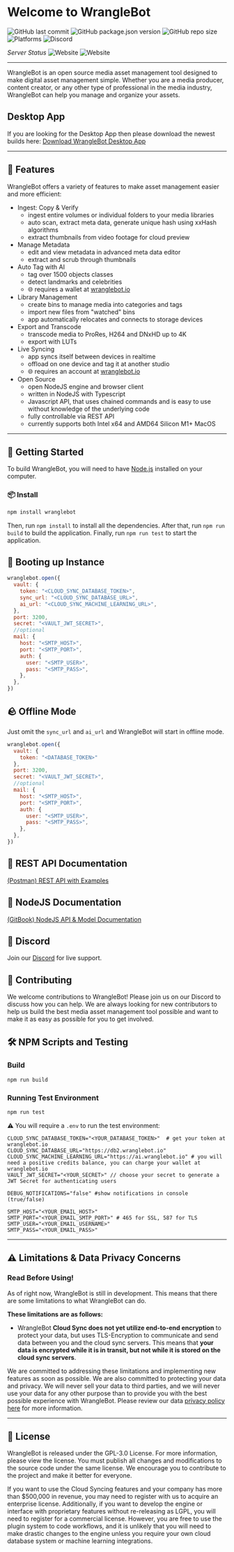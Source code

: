 # Welcome to WrangleBot

![GitHub last commit](https://img.shields.io/github/last-commit/AxelRothe/wranglebot)
![GitHub package.json version](https://img.shields.io/github/package-json/v/AxelRothe/wranglebot)
![GitHub repo size](https://img.shields.io/github/repo-size/AxelRothe/wranglebot)
![Platforms](https://img.shields.io/badge/platforms-macos%20(x64%2C%20arm64)-blue)
![Discord](https://img.shields.io/discord/1070819210265104434?logo=discord&logoColor=blue)

_Server Status_ ![Website](https://img.shields.io/website?label=Cloud%20Sync&url=https%3A%2F%2Fdb2.wranglebot.io%2Fversion) ![Website](https://img.shields.io/website?label=AI%20Services&url=https%3A%2F%2Fai.wranglebot.io%2Fversion)

---

WrangleBot is an open source media asset management tool designed to make digital asset management simple. Whether you are a media producer, content creator, or any other type of professional in the media industry, WrangleBot can help you manage and organize your assets.

## Desktop App

If you are looking for the Desktop App then please download the newest builds here: [Download WrangleBot Desktop App](https://wranglebot.io)

---

## 🧰 Features

WrangleBot offers a variety of features to make asset management easier and more efficient:

- Ingest: Copy & Verify
  - ingest entire volumes or individual folders to your media libraries
  - auto scan, extract meta data, generate unique hash using xxHash algorithms
  - extract thumbnails from video footage for cloud preview
- Manage Metadata
  - edit and view metadata in advanced meta data editor
  - extract and scrub through thumbnails
- Auto Tag with AI
  - tag over 1500 objects classes
  - detect landmarks and celebrities
  - 🌐 requires a wallet at [wranglebot.io](https://wranglebot.io/account)
- Library Management
  - create bins to manage media into categories and tags
  - import new files from "watched" bins
  - app automatically relocates and connects to storage devices
- Export and Transcode
  - transcode media to ProRes, H264 and DNxHD up to 4K
  - export with LUTs
- Live Syncing
  - app syncs itself between devices in realtime
  - offload on one device and tag it at another studio
  - 🌐 requires an account at [wranglebot.io](https://wranglebot.io/register)
- Open Source
  - open NodeJS engine and browser client
  - written in NodeJS with Typescript
  - Javascript API, that uses chained commands and is easy to use without knowledge of the underlying code
  - fully controllable via REST API
  - currently supports both Intel x64 and AMD64 Silicon M1+ MacOS

--- 

## 👋 Getting Started

To build WrangleBot, you will need to have [Node.js](https://nodejs.org/en/) installed on your computer.

### 📦 Install

```bash
npm install wranglebot
```

Then, run `npm install` to install all the dependencies. After that, run `npm run build` to build the application. Finally, run `npm run test` to start the application.

## 🚀 Booting up Instance

```js
wranglebot.open({
  vault: {
    token: "<CLOUD_SYNC_DATABASE_TOKEN>",
    sync_url: "<CLOUD_SYNC_DATABASE_URL>",
    ai_url: "<CLOUD_SYNC_MACHINE_LEARNING_URL>",
  },
  port: 3200,
  secret: "<VAULT_JWT_SECRET>",
  //optional
  mail: {
    host: "<SMTP_HOST>",
    port: "<SMTP_PORT>",
    auth: {
      user: "<SMTP_USER>",
      pass: "<SMTP_PASS>",
    },
  },
})
```

## 🪨 Offline Mode

Just omit the `sync_url` and `ai_url` and WrangleBot will start in offline mode.

```js
wranglebot.open({
  vault: {
    token: "<DATABASE_TOKEN>"
  },
  port: 3200,
  secret: "<VAULT_JWT_SECRET>",
  //optional
  mail: {
    host: "<SMTP_HOST>",
    port: "<SMTP_PORT>",
    auth: {
      user: "<SMTP_USER>",
      pass: "<SMTP_PASS>",
    },
  },
})
```

## 📑 REST API Documentation

[(Postman) REST API with Examples](https://documenter.getpostman.com/view/26212996/2s93JtQPKd)

## 📑 NodeJS Documentation

[(GitBook) NodeJS API & Model Documentation](https://van-rothe.gitbook.io/wranglebot-nodejs-documentation/)

## 💬 Discord

Join our [Discord](https://discord.gg/p3Rmhagvkm) for live support.

## 👥 Contributing

We welcome contributions to WrangleBot! Please join us on our Discord to discuss how you can help. We are always looking for new contributors to help us build the best media asset management tool possible and want to make it as easy as possible for you to get involved.

## 🛠 NPM Scripts and Testing

### Build

```bash
npm run build
```

### Running Test Environment

```bash
npm run test
```

⚠️ You will require a `.env` to run the test environment:

```dotenv
CLOUD_SYNC_DATABASE_TOKEN="<YOUR_DATABASE_TOKEN>"  # get your token at wranglebot.io
CLOUD_SYNC_DATABASE_URL="https://db2.wranglebot.io"
CLOUD_SYNC_MACHINE_LEARNING_URL="https://ai.wranglebot.io" # you will need a positive credits balance, you can charge your wallet at wranglebot.io
VAULT_JWT_SECRET="<YOUR_SECRET>" // choose your secret to generate a JWT Secret for authenticating users

DEBUG_NOTIFICATIONS="false" #show notifications in console (true/false)

SMTP_HOST="<YOUR_EMAIL_HOST>"
SMTP_PORT="<YOUR_EMAIL_SMTP_PORT>" # 465 for SSL, 587 for TLS
SMTP_USER="<YOUR_EMAIL_USERNAME>"
SMTP_PASS="<YOUR_EMAIL_PASS>"
```

---

## ⚠️ Limitations & Data Privacy Concerns
### Read Before Using!

As of right now, WrangleBot is still in development. This means that there are some limitations to what WrangleBot can do.

**These limitations are as follows:**

- WrangleBot **Cloud Sync does not yet utilize end-to-end encryption** to protect your data, but uses TLS-Encryption to communicate and send data between you and the cloud sync servers. This means that **your data is encrypted while it is in transit, but not while it is stored on the cloud sync servers**.

We are committed to addressing these limitations and implementing new features as soon as possible. We are also committed to protecting your data and privacy. We will never sell your data to third parties, and we will never use your data for any other purpose than to provide you with the best possible experience with WrangleBot. Please review our data [privacy policy here](https://wranglebot.io/privacy) for more information.

---

## 📜 License

WrangleBot is released under the GPL-3.0 License. For more information, please view the license. You must publish all changes and modifications to the source code under the same license. We encourage you to contribute to the project and make it better for everyone.

If you want to use the Cloud Syncing features and your company has more than $500,000 in revenue, you may need to register with us to acquire an enterprise license. Additionally, if you want to develop the engine or interface with proprietary features without re-releasing as LGPL, you will need to register for a commercial license. However, you are free to use the plugin system to code workflows, and it is unlikely that you will need to make drastic changes to the engine unless you require your own cloud database system or machine learning integrations.